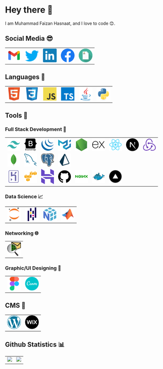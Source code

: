 # Hey there 👋

I am Muhammad Faizan Hasnaat, and I love to code 😊.

## Social Media 😎

<table>
  <tr>
    <td>
      <!-- Gmail -->
      <a href="mailto:faizanhasnaat13@gmail.com"><img src="assets/gmail.svg" alt="Gmail" width="45px" title="Gmail"></a>
    </td>
    <td>
      <!-- Twitter -->
      <a href="https://twitter.com/FaizanHasnaat"><img src="assets/twitter.svg" alt="Twitter" width="45px" title="Twitter"></a>
    </td>
    <td>
      <!-- LinkedIn -->
     <a href="https://www.linkedin.com/in/muhammad-faizan-hasnaat/"><img src="assets/linkedin.svg" alt="LinkedIn" width="45px" title="LinkedIn"></a>
    </td>
    <td>
      <!-- Faccebook -->
      <a href="https://www.facebook.com/profile.php?id=100009683016810"><img src="assets/facebook.svg" alt="Facebook" width="45px" title="Facebook"></a>
    </td>
    <td>
      <!-- Resume -->
      <a href="https://drive.google.com/file/d/1BG6f4dafNgEtCA2C1xigCt19iYMruKxi/view?usp=sharing"><img src="assets/CV.svg" alt="Resume" width="45px" title="Resume"></a>
    </td>
  </tr>
</table>


## Languages 🌆

<table>
  <tr>
    <td>
      <!-- HTML -->
      <img width="45px" src='https://raw.githubusercontent.com/devicons/devicon/master/icons/html5/html5-original.svg' alt='HTML5' title='HTML5'>
    </td>
    <td>
      <!-- CSS -->
      <img width="45px" src='https://raw.githubusercontent.com/devicons/devicon/master/icons/css3/css3-original.svg' alt='CSS' title='CSS'>
    </td>
    <td>
      <!-- JavaScript -->
     <img width='45px' src='https://raw.githubusercontent.com/devicons/devicon/master/icons/javascript/javascript-original.svg' alt='JavaScript' title='JavaScript'>
    </td>
    <td>
      <!-- TypeScript -->
     <img width='45px' src='https://raw.githubusercontent.com/devicons/devicon/master/icons/typescript/typescript-original.svg' alt='TypeScript' title='TypeScript'>
    </td>
    <td>
      <!-- Java -->
      <img width='45px' src='https://raw.githubusercontent.com/devicons/devicon/master/icons/java/java-original.svg' alt='Java' title='Java'>
    </td>
    <td>
      <!-- Python -->
      <img width='45px' src='https://raw.githubusercontent.com/devicons/devicon/master/icons/python/python-original.svg' alt='Python' title='Python'>
    </td>
  </tr>
</table>

## Tools 🧰

### Full Stack Development 🚀

<table>
  
  <!-- Row 1 -->
  <tr>
    <td>
     <!-- Tailwind CSS -->
      <img width='45px' src='assets/tailwindcss-plain.svg' alt='Tailwind CSS' title='Tailwind CSS'>  
    </td>
    <td>
      <!-- Bootstrap -->
      <img width='45px' src='https://raw.githubusercontent.com/devicons/devicon/master/icons/bootstrap/bootstrap-plain-wordmark.svg' alt='Bootstrap' title='Bootstrap'>
    </td>
    <td>
     <!-- JQuery -->
      <img width='45px' src='https://raw.githubusercontent.com/devicons/devicon/master/icons/jquery/jquery-original.svg' alt='jQuery' title='jQuery'>  
    </td>
    <td>
     <!-- Material UI -->
      <img width='45px' src='https://raw.githubusercontent.com/devicons/devicon/master/icons/materialui/materialui-original.svg' alt='Material UI' title='Material UI'>  
    </td>
    <td>
     <!-- Node JS -->
      <img width='45px' src='https://raw.githubusercontent.com/devicons/devicon/master/icons/nodejs/nodejs-original.svg' alt='Node.js' title='Node JS'>  
    </td>
    <td>
    <!-- Express -->
      <img width='45px' src='https://raw.githubusercontent.com/devicons/devicon/master/icons/express/express-original.svg' alt='Express' title='Express JS'>  
    </td>
    <td>
      <!-- React -->
      <img width='45px' src='https://raw.githubusercontent.com/devicons/devicon/master/icons/react/react-original.svg' alt='React' title='React JS'>  
    </td>
    <td>
      <!-- Next -->
      <img width='45px' src='https://raw.githubusercontent.com/devicons/devicon/master/icons/nextjs/nextjs-original.svg' alt='Next.js' title='Next JS'>  
    </td>
    <td>
      <!-- Redux -->
      <img width='45px' src='https://raw.githubusercontent.com/devicons/devicon/master/icons/redux/redux-original.svg' alt='Redux' title='Redux'>  
    </td>
  </tr>

  <!-- Row 2 -->
  <tr>
    <td>
      <!-- MongoDB -->
      <img width='45px' src='https://raw.githubusercontent.com/devicons/devicon/master/icons/mongodb/mongodb-original.svg' alt='MongoDB' title='MongoDB'>
    </td>
    <td>
      <!-- MySQL -->
      <img width='45px' src='https://raw.githubusercontent.com/devicons/devicon/master/icons/mysql/mysql-original.svg' alt='MySQL' title='MySQL'>
    </td>
    <td>
      <!-- Postgre SQL -->
      <img width='45px' src='assets/postgre-sql.png' alt='PostgreSQL' title='PostgreSQL'>
    </td>
    <td>
      <!-- Prsima -->
      <img width='45px' src='assets/prisma.png' alt='Prsima' title='Prsima'>
    </td>
  </tr>

 <!-- Row 3 -->
  <tr>
    <td>
      <!-- Heroku -->
      <img width='45px' src='https://raw.githubusercontent.com/devicons/devicon/master/icons/heroku/heroku-original.svg' alt='Heroku' title='Heroku'>
    </td> 
    <td>
      <!-- AWS -->
      <img width='45px' src='https://raw.githubusercontent.com/devicons/devicon/master/icons/amazonwebservices/amazonwebservices-original.svg' alt='AWS' title='AWS'>
    </td>
    <td>
      <!-- Hostinger -->
      <img width='45px' src='assets/Hostinger-logo.svg' alt='Hostinger' title='Hostinger'>  
    </td>
    <td>
      <!-- Github Pages -->
      <img width='45px' src='assets/GitHub-Pages.png' alt='Github Pages' title='Github Pages'>  
    </td>
     <td>
      <!-- Nginx -->
      <img width='45px' src='https://raw.githubusercontent.com/devicons/devicon/master/icons/nginx/nginx-original.svg' alt='Nginx' title='Nginx'>  
    </td>
    <td>
      <!-- Docker -->
      <img width='45px' src='assets/docker.svg' alt='Docker' title='Docker'>  
    </td>
    <td>
      <!-- Vercel -->
      <img width='45px' src='assets/Vercel.png' alt='Vercel' title='Vercel'>  
    </td>
  </tr>

</table>

### Data Science 📈

<table>
  <tr>
    <td>
      <!-- Jypyter -->
      <img width="45" src='https://raw.githubusercontent.com/devicons/devicon/master/icons/jupyter/jupyter-original.svg' alt='Jypyter' title='Jypyter'>
    </td>
    <td>
      <!-- Pandas -->
     <img width='45px' src='https://raw.githubusercontent.com/devicons/devicon/master/icons/pandas/pandas-original.svg' alt='Pandas' title='Pandas'>  
    </td>
    <td>
      <!-- Numpy -->
     <img width='45px' src='https://raw.githubusercontent.com/devicons/devicon/master/icons/numpy/numpy-original.svg' alt='Numpy' title='Numpy'>  
    </td>
    <td>
      <!-- MATLAB -->
      <img width='45px' src='https://raw.githubusercontent.com/devicons/devicon/master/icons/matlab/matlab-original.svg' alt='MATLAB' title='MATLAB'>
    </td>
  </tr>
</table>

### Networking 🌐

<table>
  <tr>
    <td>
      <!-- Packet Tracer -->
      <img width="45px" src="assets/packet-tracer.png" alt="Packet Tracer" title="Packet Tracer">
    </td>
  </tr>
</table>

### Graphic/UI Designing 🎨

<table>
  <tr>
    <td>
      <!-- Figma -->
     <img width='45px' src='https://github.com/devicons/devicon/blob/master/icons/figma/figma-original.svg' alt='Figma' title='Figma'>  
    </td>
    <td>
      <!-- Canva -->
     <img width='45px' src='https://github.com/devicons/devicon/blob/master/icons/canva/canva-original.svg' alt='Canva' title='Canva'>  
    </td>
  </tr>
</table>

## CMS 📝

<table>
  <tr>
    <td>
      <!-- WordPress -->
     <img width='45px' src='assets/wordpress.svg' alt='WordPress' title='WordPress'>  
    </td>
    <td>
      <!-- Wix -->
     <img width='45px' src='assets/Wix.png' alt='Wix' title='Wix'>  
    </td>
  </tr>
</table>

<!-- ## Currently Learning 📚

<table>
  <tr>
    <td>
      <img width="45px" src="https://raw.githubusercontent.com/devicons/devicon/master/icons/nextjs/nextjs-original.svg" alt="Next JS" title="Next JS">
    </td>
    <td>
       🔵🔵🔵🔵🔵⚪️⚪️⚪️⚪️⚪️
    </td>
    <td>
      <img width="45px" src="assets/postgre-sql.png" alt="PostgreSQL" title="PostgreSQL">
    </td>
    <td>
       🔵🔵🔵🔵🔵🔵🔵⚪️⚪️⚪️
    </td> 
  </tr>
  <tr>
    <td>
      <img width="45px" src="assets/tailwindcss-plain.svg" alt="Tailwind" title="Tailwind">
    </td>
    <td>
       🔵🔵🔵🔵⚪️⚪️⚪️⚪️⚪️⚪️
    </td>
    <td>
      <img width='45px' src='https://raw.githubusercontent.com/devicons/devicon/master/icons/materialui/materialui-original.svg' alt='Material UI' title='Material UI'>  
    </td> 
    <td>
       🔵🔵⚪️⚪️⚪️⚪️⚪️⚪️⚪️⚪️
    </td>
  </tr>
  <tr>
    <td>
      <img width="45px" src="assets/prisma.png" alt="Prisma" title="Prisma">
    </td>
    <td>
       🔵🔵🔵⚪️⚪️⚪️⚪️⚪️⚪️⚪️
    </td>
  </tr>
</table> -->

## Github Statistics 📊

<table>
  <tr>
    <!-- Most Used Languages -->
    <td>
      <img width="350px" src="https://github-readme-stats.vercel.app/api/top-langs/?username=Faizan141-coder&count_private=true&layout=compact&title_color=fff&icon_color=fff&text_color=9f9f9f&bg_color=151515&langs_count=10" />
    </td>
    <!-- Github Stats -->
    <td>
      <img width="350px" src="https://github-readme-stats.vercel.app/api/?username=Faizan141-coder&show_icons=true&title_color=fff&icon_color=fff&text_color=9f9f9f&bg_color=151515" />
    </td>
  </tr>
</table>
